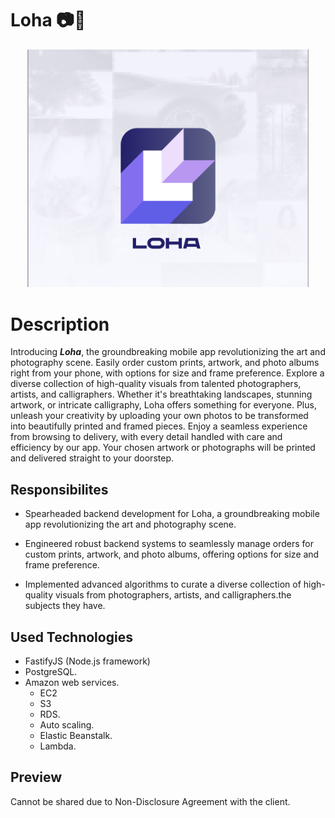 # Loha 📷🎨

<p align="center">
<img src="assets/Loha-Logo.png" alt="Project Screenshot" width="450">
</p>

# Description
Introducing **_Loha_**, the groundbreaking mobile app revolutionizing the art and photography scene. Easily order custom prints, artwork, and photo albums right from your phone, with options for size and frame preference. Explore a diverse collection of high-quality visuals from talented photographers, artists, and calligraphers. Whether it's breathtaking landscapes, stunning artwork, or intricate calligraphy, Loha offers something for everyone. Plus, unleash your creativity by uploading your own photos to be transformed into beautifully printed and framed pieces. Enjoy a seamless experience from browsing to delivery, with every detail handled with care and efficiency by our app. Your chosen artwork or photographs will be printed and delivered straight to your doorstep.


## Responsibilites

- Spearheaded backend development for Loha, a groundbreaking mobile app revolutionizing the art and photography scene.

- Engineered robust backend systems to seamlessly manage orders for custom prints, artwork, and photo albums, offering options for size and frame preference.

- Implemented advanced algorithms to curate a diverse collection of high-quality visuals from photographers, artists, and calligraphers.the subjects they have.

## Used Technologies

- FastifyJS (Node.js framework)
- PostgreSQL.
- Amazon web services.
    - EC2
    - S3
    - RDS.
    - Auto scaling.
    - Elastic Beanstalk.
    - Lambda.

## Preview 
Cannot be shared due to Non-Disclosure Agreement with the client.
